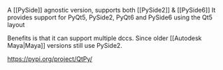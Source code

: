 A [[PySide]] agnostic version, supports both [[PySide2]] & [[PySide6]] 
It provides support for PyQt5, PySide2, PyQt6 and PySide6 using the Qt5 layout

Benefits is that it can support multiple dccs. Since older [[Autodesk Maya|Maya]] versions still use PySide2.

https://pypi.org/project/QtPy/
